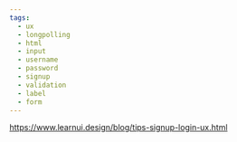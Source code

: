 ```yaml
---
tags:
  - ux
  - longpolling
  - html
  - input
  - username
  - password
  - signup
  - validation
  - label
  - form
---
```

https://www.learnui.design/blog/tips-signup-login-ux.html

